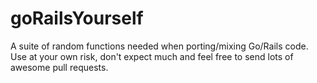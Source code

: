 goRailsYourself
===============

A suite of random functions needed when porting/mixing Go/Rails code. Use at your own risk, don't expect much and feel free to send lots of awesome pull requests.

